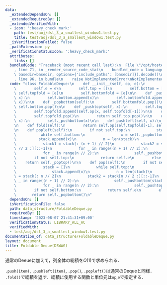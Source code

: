```yaml
---
data:
  _extendedDependsOn: []
  _extendedRequiredBy: []
  _extendedVerifiedWith:
  - icon: ':heavy_check_mark:'
    path: test/aoj/dsl_3_a_smallest_window1.test.py
    title: test/aoj/dsl_3_a_smallest_window1.test.py
  _isVerificationFailed: false
  _pathExtension: py
  _verificationStatusIcon: ':heavy_check_mark:'
  attributes:
    links: []
  bundledCode: "Traceback (most recent call last):\n  File \"/opt/hostedtoolcache/PyPy/3.10.12/x64/lib/pypy3.10/site-packages/onlinejudge_verify/documentation/build.py\"\
    , line 71, in _render_source_code_stat\n    bundled_code = language.bundle(stat.path,\
    \ basedir=basedir, options={'include_paths': [basedir]}).decode()\n  File \"/opt/hostedtoolcache/PyPy/3.10.12/x64/lib/pypy3.10/site-packages/onlinejudge_verify/languages/python.py\"\
    , line 96, in bundle\n    raise NotImplementedError\nNotImplementedError\n"
  code: "class FoldableDeque:\n    def __init__(self, op, e):\n        self.op = op\n\
    \        self.e = e\n        self.top = []\n        self.bottom = []\n       \
    \ self.topfold = [e]\n        self.bottomfold = [e]\n\n    def _pushbottom(self,\
    \ x):\n        self.bottom.append(x)\n        self.bottomfold.append(self.op(self.bottomfold[-1],\
    \ x))\n\n    def _popbottom(self):\n        self.bottomfold.pop()\n        return\
    \ self.bottom.pop()\n\n    def _pushtop(self, x):\n        self.top.append(x)\n\
    \        self.topfold.append(self.op(x, self.topfold[-1]))\n\n    def _poptop(self):\n\
    \        self.topfold.pop()\n        return self.top.pop()\n\n    def push(self,\
    \ x):\n        self._pushbottom(x)\n\n    def pushleft(self, x):\n        self._pushtop(x)\n\
    \n    def fold(self):\n        return self.op(self.topfold[-1], self.bottomfold[-1])\n\
    \n    def popleft(self):\n        if not self.top:\n            stack = []\n \
    \           while self.bottom:\n                x = self._popbottom()\n      \
    \          stack.append(x)\n            n = len(stack)\n            stack = stack[::-1]\n\
    \            stack1 = stack[: (n + 1) // 2]\n            stack2 = stack[(n + 1)\
    \ // 2 :][::-1]\n            for _ in range((n + 1) // 2):\n                self._pushtop(stack1.pop())\n\
    \            for _ in range(n // 2):\n                self._pushbottom(stack2.pop())\n\
    \        if not self.top:\n            return self.e\n        else:\n        \
    \    return self._poptop()\n\n    def pop(self):\n        if not self.bottom:\n\
    \            stack = []\n            while self.top:\n                x = self._poptop()\n\
    \                stack.append(x)\n            n = len(stack)\n            stack1\
    \ = stack[: n // 2]\n            stack2 = stack[n // 2 :][::-1]\n            for\
    \ _ in range((n + 1) // 2):\n                self._pushbottom(stack2.pop())\n\
    \            for _ in range(n // 2):\n                self._pushtop(stack1.pop())\n\
    \        if not self.bottom:\n            return self.e\n        else:\n     \
    \       return self._popbottom()\n"
  dependsOn: []
  isVerificationFile: false
  path: data_structure/FoldableDeque.py
  requiredBy: []
  timestamp: '2023-08-07 21:41:31+09:00'
  verificationStatus: LIBRARY_ALL_AC
  verifiedWith:
  - test/aoj/dsl_3_a_smallest_window1.test.py
documentation_of: data_structure/FoldableDeque.py
layout: document
title: Foldable Deque(DSWAG)
---
```


通常のDeeueに加えて，列全体の総積を$O(1)$で求められる．

`.push(item)`, `.pushleft(item)`, `.pop()`, `.popleft()`は通常のDequeと同様．
`.fold()`で総積を返す．総積に使用する関数と単位元は`op`,`e`で指定する．
